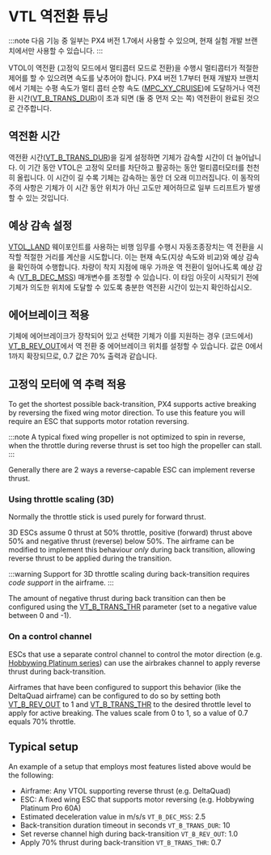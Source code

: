 # VTL 역전환 튜닝

:::note
다음 기능 중 일부는 PX4 버전 1.7에서 사용할 수 있으며, 현재 실험 개발 브랜치에서만 사용할 수 있습니다.
:::

VTOL이 역전환 (고정익 모드에서 멀티콥터 모드로 전환)을 수행시 멀티콥터가 적절한 제어를 할 수 있으려면 속도를 낮추어야 합니다. PX4 버전 1.7부터 현재 개발자 브랜치에서 기체는 수평 속도가 멀티 콥터 순항 속도 ([MPC_XY_CRUISE](../advanced_config/parameter_reference.md#MPC_XY_CRUISE))에 도달하거나 역전환 시간([VT_B_TRANS_DUR](../advanced_config/parameter_reference.md#VT_B_TRANS_DUR))이 초과 되면 (둘 중 먼저 오는 쪽) 역전환이 완료된 것으로 간주합니다.

## 역전환 시간

역전환 시간([VT_B_TRANS_DUR](../advanced_config/parameter_reference.md#VT_B_TRANS_DUR))을 길게 설정하면 기체가 감속할 시간이 더 늘어납니다. 이 기간 동안 VTOL은 고정익 모터를 차단하고 활공하는 동안 멀티콥터모터를 천천히 올립니다. 이 시간이 길 수록 기체는 감속하는 동안 더 오래 미끄러집니다. 이 동작의 주의 사항은 기체가 이 시간 동안 위치가 아닌 고도만 제어하므로 일부 드리프트가 발생할 수 있는 것입니다.

## 예상 감속 설정

[VTOL_LAND](https://mavlink.io/en/messages/common.html#MAV_CMD_NAV_VTOL_LAND) 웨이포인트를 사용하는 비행 임무를 수행시 자동조종장치는 역 전환을 시작할 적절한 거리를 계산을 시도합니다. 이는 현재 속도(지상 속도와 비교)와 예상 감속을 확인하여 수행합니다. 차량이 착지 지점에 매우 가까운 역 전환이 일어나도록 예상 감속 ([VT_B_DEC_MSS](../advanced_config/parameter_reference.md#VT_B_DEC_MSS)) 매개변수를 조정할 수 있습니다. 이 타임 아웃이 시작되기 전에 기체가 의도한 위치에 도달할 수 있도록 충분한 역전환 시간이 있는지 확인하십시오.

## 에어브레이크 적용

기체에 에어브레이크가 장착되어 있고 선택한 기체가 이를 지원하는 경우 (코드에서) [VT_B_REV_OUT](../advanced_config/parameter_reference.md#VT_B_REV_OUT)에서 역 전환 중 에어브레이크 위치를 설정할 수 있습니다. 값은 0에서 1까지 확장되므로, 0.7 값은 70% 출력과 같습니다.

## 고정익 모터에 역 추력 적용

To get the shortest possible back-transition, PX4 supports active breaking by reversing the fixed wing motor direction. To use this feature you will require an ESC that supports motor rotation reversing.

:::note
A typical fixed wing propeller is not optimized to spin in reverse, when the throttle during reverse thrust is set too high the propeller can stall.
:::

Generally there are 2 ways a reverse-capable ESC can implement reverse thrust.

### Using throttle scaling (3D)

Normally the throttle stick is used purely for forward thrust.

3D ESCs assume 0 thrust at 50% throttle, positive (forward) thrust above 50% and negative thrust (reverse) below 50%. The airframe can be modified to implement this behaviour *only* during back transition, allowing reverse thrust to be applied during the transition.

:::warning
Support for 3D throttle scaling during back-transition requires *code support* in the airframe.
:::

The amount of negative thrust during back transition can then be configured using the [VT_B_TRANS_THR](../advanced_config/parameter_reference.md#VT_B_TRANS_THR) parameter (set to a negative value between 0 and -1).

### On a control channel

ESCs that use a separate control channel to control the motor direction (e.g. [Hobbywing Platinum series](http://a.hobbywing.com/category.php?id=44&filter_attr=6345.6346)) can use the airbrakes channel to apply reverse thrust during back-transition.

Airframes that have been configured to support this behavior (like the DeltaQuad airframe) can be configured to do so by setting both [VT_B_REV_OUT](../advanced_config/parameter_reference.md#VT_B_REV_OUT) to 1 and [VT_B_TRANS_THR](../advanced_config/parameter_reference.md#VT_B_TRANS_THR) to the desired throttle level to apply for active breaking. The values scale from 0 to 1, so a value of 0.7 equals 70% throttle.

## Typical setup

An example of a setup that employs most features listed above would be the following:

- Airframe: Any VTOL supporting reverse thrust (e.g. DeltaQuad)
- ESC: A fixed wing ESC that supports motor reversing (e.g. Hobbywing Platinum Pro 60A)
- Estimated deceleration value in m/s/s `VT_B_DEC_MSS`: 2.5
- Back-transition duration timeout in seconds `VT_B_TRANS_DUR`: 10
- Set reverse channel high during back-transition `VT_B_REV_OUT`: 1.0
- Apply 70% thrust during back-transition `VT_B_TRANS_THR`: 0.7